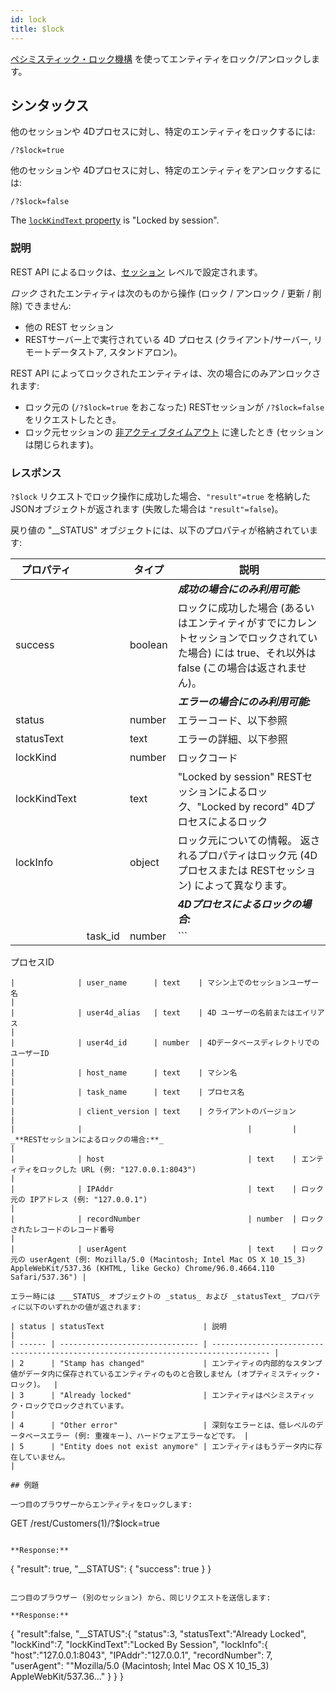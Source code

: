 ```yaml
---
id: lock
title: $lock
---
```


[ペシミスティック・ロック機構](../ORDA/entities.md#ペシミスティック・ロック) を使ってエンティティをロック/アンロックします。

## シンタックス

他のセッションや 4Dプロセスに対し、特定のエンティティをロックするには:

```
/?$lock=true
```

他のセッションや 4Dプロセスに対し、特定のエンティティをアンロックするには:

```
/?$lock=false
```

The [`lockKindText` property](../API/EntityClass.md#lock) is "Locked by session".

### 説明

REST API によるロックは、[セッション](authUsers.md#セッションの開始) レベルで設定されます。

_ロック_ されたエンティティは次のものから操作 (ロック / アンロック / 更新 / 削除) できません:

- 他の REST セッション
- RESTサーバー上で実行されている 4D プロセス (クライアント/サーバー, リモートデータストア, スタンドアロン)。

REST API によってロックされたエンティティは、次の場合にのみアンロックされます:

- ロック元の (`/?$lock=true` をおこなった) RESTセッションが `/?$lock=false` をリクエストしたとき。
- ロック元セッションの [非アクティブタイムアウト]($directory.md) に達したとき (セッションは閉じられます)。

### レスポンス

`?$lock` リクエストでロック操作に成功した場合、`"result"=true` を格納した JSONオブジェクトが返されます (失敗した場合は `"result"=false`)。

戻り値の "__STATUS" オブジェクトには、以下のプロパティが格納されています:

| プロパティ        |                                     | タイプ     | 説明                                                                                                                                                                                                                                                                                                                                                                 |
| ------------ | ----------------------------------- | ------- | ------------------------------------------------------------------------------------------------------------------------------------------------------------------------------------------------------------------------------------------------------------------------------------------------------------------------------------------------------------------ |
|              |                                     |         | _**成功の場合にのみ利用可能:**_                                                                                                                                                                                                                                                                                                                                |
| success      |                                     | boolean | ロックに成功した場合 (あるいはエンティティがすでにカレントセッションでロックされていた場合) には true、それ以外は false (この場合は返されません)。                                                                                                                                                                                                                                           |
|              |                                     |         | _**エラーの場合にのみ利用可能:**_                                                                                                                                                                                                                                                                                                                               |
| status       |                                     | number  | エラーコード、以下参照                                                                                                                                                                                                                                                                                                                                                        |
| statusText   |                                     | text    | エラーの詳細、以下参照                                                                                                                                                                                                                                                                                                                                                        |
| lockKind     |                                     | number  | ロックコード                                                                                                                                                                                                                                                                                                                                                             |
| lockKindText |                                     | text    | "Locked by session" RESTセッションによるロック、"Locked by record" 4Dプロセスによるロック                                                                                                                                                                                                                                                                                                |
| lockInfo     |                                     | object  | ロック元についての情報。 返されるプロパティはロック元 (4Dプロセスまたは RESTセッション) によって異なります。                                                                                                                                                                                                                                                                                    |
|              |                                     |         | _**4Dプロセスによるロックの場合:**_                                                                                                                                                                                                                                                                                                                             |
|              | task_id        | number  | ```
プロセスID
```                                                                                                                                                                                                                                                                                                                                                     |
|              | user_name      | text    | マシン上でのセッションユーザー名                                                                                                                                                                                                                                                                                                                                                   |
|              | user4d_alias   | text    | 4D ユーザーの名前またはエイリアス                                                                                                                                                                                                                                                                                                                                                 |
|              | user4d_id      | number  | 4DデータベースディレクトリでのユーザーID                                                                                                                                                                                                                                                                                                                                             |
|              | host_name      | text    | マシン名                                                                                                                                                                                                                                                                                                                                                               |
|              | task_name      | text    | プロセス名                                                                                                                                                                                                                                                                                                                                                              |
|              | client_version | text    | クライアントのバージョン                                                                                                                                                                                                                                                                                                                                                       |
|              |                                     |         | _**RESTセッションによるロックの場合:**_                                                                                                                                                                                                                                                                                                                          |
|              | host                                | text    | エンティティをロックした URL (例: "127.0.0.1:8043")                                                                                                                                                                                                                          |
|              | IPAddr                              | text    | ロック元の IPアドレス (例: "127.0.0.1")                                                                                                                                                                                                                                                   |
|              | recordNumber                        | number  | ロックされたレコードのレコード番号                                                                                                                                                                                                                                                                                                                                                  |
|              | userAgent                           | text    | ロック元の userAgent (例: Mozilla/5.0 (Macintosh; Intel Mac OS X 10_15_3) AppleWebKit/537.36 (KHTML, like Gecko) Chrome/96.0.4664.110 Safari/537.36") |

エラー時には ___STATUS_ オブジェクトの _status_ および _statusText_ プロパティに以下のいずれかの値が返されます:

| status | statusText                      | 説明                                                                                  |
| ------ | ------------------------------- | ----------------------------------------------------------------------------------- |
| 2      | "Stamp has changed"             | エンティティの内部的なスタンプ値がデータ内に保存されているエンティティのものと合致しません (オプティミスティック・ロック)。  |
| 3      | "Already locked"                | エンティティはペシミスティック・ロックでロックされています。                                                      |
| 4      | "Other error"                   | 深刻なエラーとは、低レベルのデータベースエラー (例: 重複キー)、ハードウェアエラーなどです。 |
| 5      | "Entity does not exist anymore" | エンティティはもうデータ内に存在していません。                                                             |

## 例題

一つ目のブラウザーからエンティティをロックします:

```
GET /rest/Customers(1)/?$lock=true
```

**Response:**

```
{
	"result": true,
	"__STATUS": {
		"success": true
	}
}
```

二つ目のブラウザー (別のセッション) から、同じリクエストを送信します:

**Response:**

```
{
	"result":false,
	"__STATUS":{
		"status":3,
		"statusText":"Already Locked",
		"lockKind":7,
		"lockKindText":"Locked By Session",
		"lockInfo":{
			"host":"127.0.0.1:8043",
			"IPAddr":"127.0.0.1",
			"recordNumber": 7,
			"userAgent": ""Mozilla/5.0 (Macintosh; Intel Mac OS X 10_15_3) AppleWebKit/537.36..."
		}
	}
}
```
